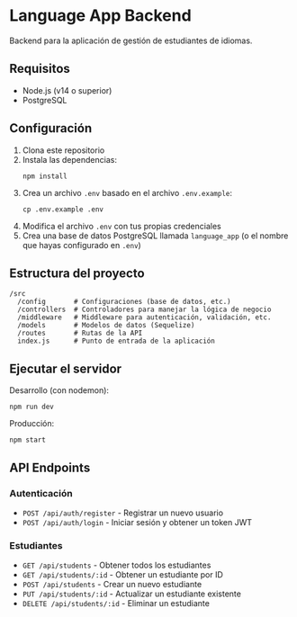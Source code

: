 
# Language App Backend

Backend para la aplicación de gestión de estudiantes de idiomas.

## Requisitos

- Node.js (v14 o superior)
- PostgreSQL

## Configuración

1. Clona este repositorio
2. Instala las dependencias:
   ```
   npm install
   ```
3. Crea un archivo `.env` basado en el archivo `.env.example`:
   ```
   cp .env.example .env
   ```
4. Modifica el archivo `.env` con tus propias credenciales
5. Crea una base de datos PostgreSQL llamada `language_app` (o el nombre que hayas configurado en `.env`)

## Estructura del proyecto

```
/src
  /config       # Configuraciones (base de datos, etc.)
  /controllers  # Controladores para manejar la lógica de negocio
  /middleware   # Middleware para autenticación, validación, etc.
  /models       # Modelos de datos (Sequelize)
  /routes       # Rutas de la API
  index.js      # Punto de entrada de la aplicación
```

## Ejecutar el servidor

Desarrollo (con nodemon):
```
npm run dev
```

Producción:
```
npm start
```

## API Endpoints

### Autenticación

- `POST /api/auth/register` - Registrar un nuevo usuario
- `POST /api/auth/login` - Iniciar sesión y obtener un token JWT

### Estudiantes

- `GET /api/students` - Obtener todos los estudiantes
- `GET /api/students/:id` - Obtener un estudiante por ID
- `POST /api/students` - Crear un nuevo estudiante
- `PUT /api/students/:id` - Actualizar un estudiante existente
- `DELETE /api/students/:id` - Eliminar un estudiante
